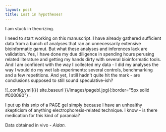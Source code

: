 ```yaml
---
layout: post
title: Lost in hypotheses!
---
```


I am stuck in theorizing. 

<p align="justify">
  
I need to start working on this manuscript. I have already gathered sufficient data from a bunch of analyses that ran an unnecessarily extensive bioinformatic gamut. But what these analyses and inferences lack are validation. Yes, I have done my due diligence in spending hours perusing related literature and getting my hands dirty with several bioinformatic tools. And I am confident with the way I collected my data - I did my analyses the way I would do my wet lab experiments: several controls, benchmarking and a few repetitions. And yet, I still hadn't quite hit the mark - are conclusions supposed to still sound speculative-ish? 
  
 </p>
  
![_config.yml]({{ site.baseurl }}/images/pagebl.jpg){:border="5px solid #000080"} . 
 
<p align="justify">
 
I put up this snip of a PAGE gel simply because I have an unhealthy skepticism of anything electrophoresis-related technique. I know - is there medication for this kind of paranoia?

</p>

<p> Data obtained in vivo - <em> Aidan. </em> </p>

